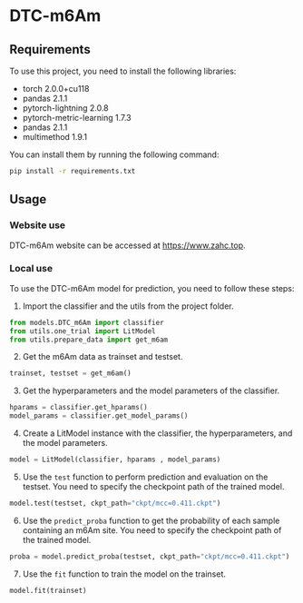 # DTC-m6Am
## Requirements
To use this project, you need to install the following libraries:

- torch                     2.0.0+cu118
- pandas                    2.1.1                   
- pytorch-lightning         2.0.8                    
- pytorch-metric-learning   1.7.3 
- pandas                    2.1.1
- multimethod               1.9.1

You can install them by running the following command:

```bash
pip install -r requirements.txt
```

## Usage


### Website use
DTC-m6Am website can be accessed at https://www.zahc.top.

### Local use
To use the DTC-m6Am model for prediction, you need to follow these steps:
1. Import the classifier and the utils from the project folder.

```python
from models.DTC_m6Am import classifier
from utils.one_trial import LitModel
from utils.prepare_data import get_m6am
```

2. Get the m6Am data as trainset and testset.

```python
trainset, testset = get_m6am()
```

3. Get the hyperparameters and the model parameters of the classifier.

```python
hparams = classifier.get_hparams()
model_params = classifier.get_model_params()
```

4. Create a LitModel instance with the classifier, the hyperparameters, and the model parameters.

```python
model = LitModel(classifier, hparams , model_params)
```

5. Use the `test` function to perform prediction and evaluation on the testset. You need to specify the checkpoint path of the trained model.

```python
model.test(testset, ckpt_path="ckpt/mcc=0.411.ckpt")
```

6. Use the `predict_proba` function to get the probability of each sample containing an m6Am site. You need to specify the checkpoint path of the trained model.

```python
proba = model.predict_proba(testset, ckpt_path="ckpt/mcc=0.411.ckpt")
```

7. Use the `fit` function to train the model on the trainset.

```python
model.fit(trainset)
```
